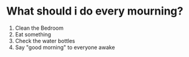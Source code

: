 # What should i do every mourning?

1. Clean the Bedroom
2. Eat something
3. Check the water bottles
4. Say "good morning" to everyone awake